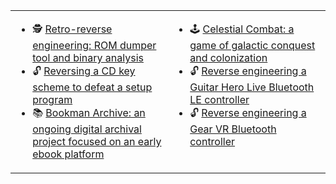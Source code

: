 <table width="100%" border=0><tr><td width="50%" valign="top">

- 🕵️ [Retro-reverse engineering: ROM dumper tool and binary analysis](https://github.com/bookmanarchive/rom-dumper)
- 🔓 [Reversing a CD key scheme to defeat a setup program](https://jsyang.ca/hacks/franklin-bookman-desktop-manager-cd-key-scheme-reversed/)
- 📚 [Bookman Archive: an ongoing digital archival project focused on an early ebook platform](https://bookmanarchive.com)

</td><td width="50%" valign="top">
    
- 🕹️ [Celestial Combat: a game of galactic conquest and colonization](https://jsyang.ca/celestial/) 
- 🔓 [Reverse engineering a Guitar Hero Live Bluetooth LE controller](https://jsyang.ca/hacks/ghliveble/)
- 🔓 [Reverse engineering a Gear VR Bluetooth controller](https://jsyang.ca/hacks/gear-vr-rev-eng/)

</td></tr></table>    
    
<!--
### Tools

The best tools are the ones fit to your needs and mine vary greatly:

- Full-stack Web dev mostly in the JS ecosystem
- Sysadmin / Ops / SRE type things are done in anything from shell scripts to Ansible to Terraform
- Embedded development in C and CPP; microcontroller stuff mostly in Arduino
- For retrocomputing, I'm happiest in a hex editor / disassembler / decompiler
- OpenSCAD for anything functionally 3D
-->
